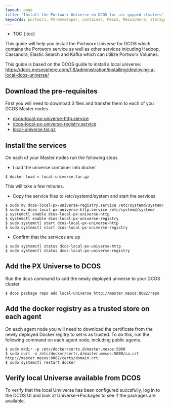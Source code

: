 ```yaml
---
layout: page
title: "Install the Portworx Universe on DCOS for air-gapped clsuters"
keywords: portworx, PX-Developer, container, Mesos, Mesosphere, storage, dcos, universe
---
```


* TOC
{:toc}

This guide will help you install the Portworx Universe for DCOS which contains the Portworx service as well as other services
inlcuding Hadoop, Cassandra, Elastic Search and Kafka which can utilize Portworx Volumes.

This guide is based on the DCOS guide to install a local universe: https://docs.mesosphere.com/1.8/administration/installing/deploying-a-local-dcos-universe/

## Download the pre-requisites
First you will need to download 3 files and transfer them to each of you DCOS Master nodes
* [dcos-local-px-universe-http.service](https://raw.githubusercontent.com/portworx/universe/version-3.x-px/docker/local-universe/dcos-local-px-universe-http.service)
* [dcos-local-px-universe-registry.service](https://raw.githubusercontent.com/portworx/universe/version-3.x-px/docker/local-universe/dcos-local-px-universe-registry.service)
* [local-universe.tar.gz](https://px-dcos.s3.amazonaws.com/local-universe.tar.gz)

## Install the services
On each of your Master nodes run the following steps

* Load the universe container into docker
```
$ docker load < local-universe.tar.gz
```

This will take a few minutes.

* Copy the service files to /etc/systemd/system and start the services
```
$ sudo mv dcos-local-px-universe-registry.service /etc/systemd/system/
$ sudo mv dcos-local-px-universe-http.service /etc/systemd/system/
$ systemctl enable dcos-local-px-universe-http
$ systemctl enable dcos-local-px-universe-registry
$ sudo systemctl start dcos-local-px-universe-http     
$ sudo systemctl start dcos-local-px-universe-registry
```

* Confirm that the services are up
```
$ sudo systemctl status dcos-local-px-universe-http
$ sudo systemctl status dcos-local-px-universe-registry
```

## Add the PX Universe to DCOS

Run the dcos command to add the newly deployed universe to your DCOS cluster

```
$ dcos package repo add local-universe http://master.mesos:8082/repo
```

## Add the docker registry as a trusted store on each agent

On each agent node you will need to download the certificate from the newly deployed Docker regitry to set is as trusted.
To do this, run the following command on each agent node, including public agents.

```
$ sudo mkdir -p /etc/docker/certs.d/master.mesos:5000
$ sudo curl -o /etc/docker/certs.d/master.mesos:5000/ca.crt http://master.mesos:8082/certs/domain.crt
$ sudo systemctl restart docker
```

## Verify local Universe available from DCOS

To verify that the local Unviverse has been configured succsfully, log in to the DCOS UI and look at Universe->Packages to
see if the packages are available.
